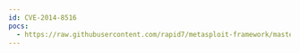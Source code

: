 ```yaml
---
id: CVE-2014-8516
pocs:
  - https://raw.githubusercontent.com/rapid7/metasploit-framework/master/modules/exploits/multi/http/visual_mining_netcharts_upload.rb
---
```


